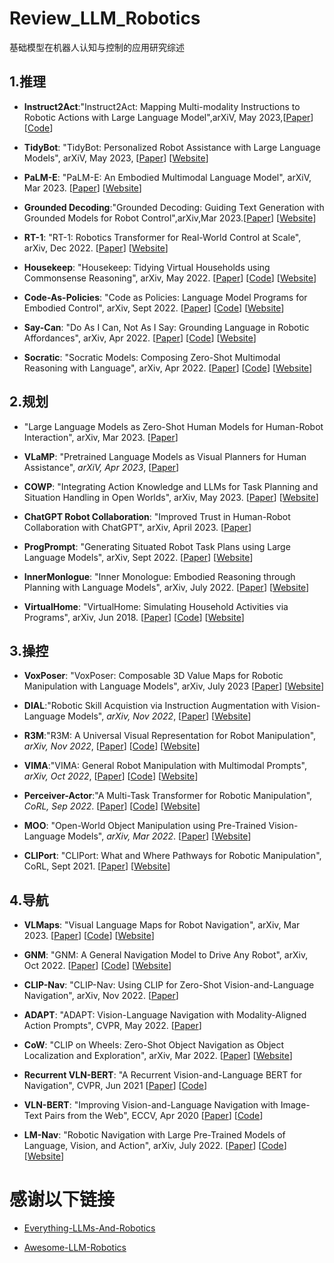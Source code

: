 # Review_LLM_Robotics
基础模型在机器人认知与控制的应用研究综述

## 1.推理

- **Instruct2Act**:"Instruct2Act: Mapping Multi-modality Instructions to Robotic Actions with Large Language Model",arXiV, May 2023,[[Paper](https://arxiv.org/abs/2305.11176)]  [[Code](https://github.com/OpenGVLab/Instruct2Act)]
- **TidyBot**: "TidyBot: Personalized Robot Assistance with Large Language Models", arXiV, May 2023, [[Paper](https://arxiv.org/abs/2305.05658)] [[Website](https://tidybot.cs.princeton.edu)]

- **PaLM-E**: "PaLM-E: An Embodied Multimodal Language Model", arXiV, Mar 2023. [[Paper](https://arxiv.org/abs/2303.03378)] [[Website](https://palm-e.github.io/)]

- **Grounded Decoding**:"Grounded Decoding: Guiding Text Generation with Grounded Models for Robot Control",arXiv,Mar 2023.[[Paper](https://arxiv.org/abs/2303.00855)] [[Website](https://grounded-decoding.github.io/)]

- **RT-1**: "RT-1: Robotics Transformer for Real-World Control at Scale", arXiv, Dec 2022. [[Paper](https://arxiv.org/abs/2212.06817)] [[Website](https://robotics-transformer1.github.io/)]

- **Housekeep**: "Housekeep: Tidying Virtual Households using Commonsense Reasoning", arXiv, May 2022. [[Paper](https://arxiv.org/abs/2205.10712)] [[Code](https://github.com/yashkant/housekeep)] [[Website](https://yashkant.github.io/housekeep/)]

- **Code-As-Policies**: "Code as Policies: Language Model Programs for Embodied Control", arXiv, Sept 2022.  [[Paper](https://arxiv.org/abs/2209.07753)] [[Code](https://github.com/google-research/google-research/tree/master/code_as_policies)] [[Website](https://code-as-policies.github.io)]

- **Say-Can**: "Do As I Can, Not As I Say: Grounding Language in Robotic Affordances", arXiv, Apr 2022. [[Paper](https://arxiv.org/abs/2204.01691)] [[Code](https://say-can.github.io/#open-source)] [[Website](https://say-can.github.io)]

- **Socratic**: "Socratic Models: Composing Zero-Shot Multimodal Reasoning with Language", arXiv, Apr 2022. [[Paper](https://arxiv.org/abs/2204.00598)] [[Code](https://socraticmodels.github.io/#code)] [[Website](https://socraticmodels.github.io)]

  

## 2.规划

- "Large Language Models as Zero-Shot Human Models for Human-Robot Interaction", arXiv, Mar 2023. [[Paper](https://arxiv.org/abs/2303.03548v1)] 

- **VLaMP**: "Pretrained Language Models as Visual Planners for Human Assistance", *arXiV, Apr 2023*, [[Paper](https://arxiv.org/abs/2304.09179)]

- **COWP**: "Integrating Action Knowledge and LLMs for Task Planning and Situation Handling in Open Worlds", arXiv, May 2023. [[Paper](https://arxiv.org/abs/2305.17590)] [[Website](https://cowplanning.github.io/)] 

- **ChatGPT Robot Collaboration**: "Improved Trust in Human-Robot Collaboration with ChatGPT", arXiv, April 2023. [[Paper](https://arxiv.org/abs/2304.12529)]

- **ProgPrompt**: "Generating Situated Robot Task Plans using Large Language Models", arXiv, Sept 2022. [[Paper](https://arxiv.org/abs/2209.11302)] [[Website](https://progprompt.github.io/)]


 - **InnerMonlogue**: "Inner Monologue: Embodied Reasoning through Planning with Language Models", arXiv, July 2022. [[Paper](https://arxiv.org/abs/2207.05608)] [[Website](https://innermonologue.github.io/)]

- **VirtualHome**: "VirtualHome: Simulating Household Activities via Programs", arXiv,    Jun 2018.  [[Paper](https://arxiv.org/abs/1806.07011)] [[Code](https://github.com/xavierpuigf/virtualhome)] [[Website](http://virtual-home.org/)]

  

## 3.操控

- **VoxPoser**: "VoxPoser: Composable 3D Value Maps for Robotic Manipulation with Language Models", arXiv, July 2023 [[Paper](https://arxiv.org/pdf/2307.05973.pdf)] [[Website](https://voxposer.github.io/)]

- **DIAL**:"Robotic Skill Acquistion via Instruction Augmentation with Vision-Language Models", *arXiv, Nov 2022*, [[Paper](https://arxiv.org/abs/2211.11736)] [[Website](https://instructionaugmentation.github.io/)]
- **R3M**:"R3M: A Universal Visual Representation for Robot Manipulation", *arXiv, Nov 2022*, [[Paper](https://arxiv.org/abs/2203.12601)] [[Code](https://github.com/facebookresearch/r3m)] [[Website](https://tinyurl.com/robotr3m)]

- **VIMA**:"VIMA: General Robot Manipulation with Multimodal Prompts", *arXiv, Oct 2022*, [[Paper](https://arxiv.org/abs/2210.03094)] [[Code](https://github.com/vimalabs/VIMA)] [[Website](https://vimalabs.github.io/)]
- **Perceiver-Actor**:"A Multi-Task Transformer for Robotic Manipulation", *CoRL, Sep 2022*. [[Paper](https://peract.github.io/paper/peract_corl2022.pdf)] [[Code](https://github.com/peract/peract)] [[Website](https://peract.github.io/)]
- **MOO**: "Open-World Object Manipulation using Pre-Trained Vision-Language Models", *arXiv, Mar 2022*. [[Paper](https://arxiv.org/abs/2303.00905)] [[Website](https://robot-moo.github.io/)]

- **CLIPort**: "CLIPort: What and Where Pathways for Robotic Manipulation", CoRL, Sept 2021. [[Paper](https://arxiv.org/abs/2109.12098)] [[Website](https://cliport.github.io/)]



## 4.导航

- **VLMaps**: "Visual Language Maps for Robot Navigation", arXiv, Mar 2023. [[Paper](https://arxiv.org/abs/2210.05714)] [[Code](https://github.com/PrieureDeSion/drive-any-robot)] [[Website](https://sites.google.com/view/drive-any-robot)]

- **GNM**:  "GNM: A General Navigation Model to Drive Any Robot", arXiv, Oct 2022. [[Paper](https://arxiv.org/abs/2210.03370)] [[Code](https://github.com/vlmaps/vlmaps)] [[Website](https://vlmaps.github.io/)]

- **CLIP-Nav**: "CLIP-Nav: Using CLIP for Zero-Shot Vision-and-Language Navigation", arXiv, Nov 2022. [[Paper](https://arxiv.org/abs/2211.16649)] 

- **ADAPT**: "ADAPT: Vision-Language Navigation with Modality-Aligned Action Prompts", CVPR, May 2022. [[Paper](https://arxiv.org/abs/2205.15509)]

- **CoW**: "CLIP on Wheels: Zero-Shot Object Navigation as Object Localization and Exploration", arXiv, Mar 2022. [[Paper](https://arxiv.org/abs/2203.10421)] [[Website](https://cow.cs.columbia.edu/)]

- **Recurrent VLN-BERT**: "A Recurrent Vision-and-Language BERT for Navigation", CVPR, Jun 2021 [[Paper](https://arxiv.org/abs/2011.13922)] [[Code](https://github.com/YicongHong/Recurrent-VLN-BERT)]

- **VLN-BERT**: "Improving Vision-and-Language Navigation with Image-Text Pairs from the Web", ECCV, Apr 2020 [[Paper](https://arxiv.org/abs/2004.14973)] [[Code](https://github.com/arjunmajum/vln-bert)]
  
- **LM-Nav**: "Robotic Navigation with Large Pre-Trained Models of Language, Vision, and Action", arXiv, July 2022. [[Paper](https://arxiv.org/abs/2207.04429)] [[Code](https://github.com/blazejosinski/lm_nav)] [[Website](https://sites.google.com/view/lmnav)]
  

# 感谢以下链接
- [Everything-LLMs-And-Robotics](https://github.com/jrin771/Everything-LLMs-And-Robotics)

- [Awesome-LLM-Robotics](https://github.com/GT-RIPL/Awesome-LLM-Robotics)
